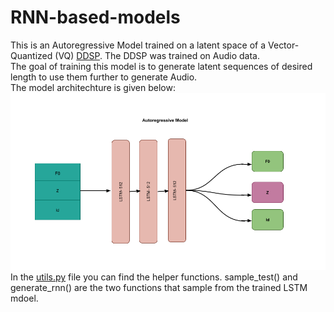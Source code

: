 # RNN-based-models

This is an Autoregressive Model trained on a latent space of a Vector-Quantized (VQ) [DDSP](https://magenta.tensorflow.org/ddsp). The DDSP was trained on Audio data.<br>
The goal of training this model is to generate latent sequences of desired length to use them further to generate Audio.<br>
The model architechture is given below:
![Model Architecture](lstm-fig.png)
In the [utils.py](https://github.com/ratulKabir/RNN-seq-based-models/blob/main/utils/util_funcs.py) file you can find the helper functions. sample_test() and generate_rnn() are the two functions that sample from the trained LSTM mdoel.
